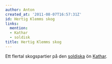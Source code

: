```yaml
---
author: Anton
created_at: '2011-08-07T16:57:31Z'
id: Hertig Klemms skog
links:
  mention:
  - Kathar
  - soldisk
title: Hertig Klemms skog
---
```


Ett flertal skogspartier på den [soldiska] ön [Kathar].

  [soldiska]: soldisk
  [Kathar]: Kathar
